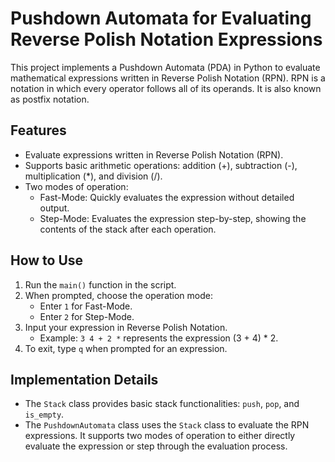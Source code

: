 # Pushdown Automata for Evaluating Reverse Polish Notation Expressions

This project implements a Pushdown Automata (PDA) in Python to evaluate mathematical expressions written in Reverse Polish Notation (RPN). RPN is a notation in which every operator follows all of its operands. It is also known as postfix notation.

## Features

- Evaluate expressions written in Reverse Polish Notation (RPN).
- Supports basic arithmetic operations: addition (+), subtraction (-), multiplication (*), and division (/).
- Two modes of operation:
  - Fast-Mode: Quickly evaluates the expression without detailed output.
  - Step-Mode: Evaluates the expression step-by-step, showing the contents of the stack after each operation.

## How to Use

1. Run the `main()` function in the script.
2. When prompted, choose the operation mode:
   - Enter `1` for Fast-Mode.
   - Enter `2` for Step-Mode.
3. Input your expression in Reverse Polish Notation.
   - Example: `3 4 + 2 *` represents the expression (3 + 4) * 2.
4. To exit, type `q` when prompted for an expression.

## Implementation Details

- The `Stack` class provides basic stack functionalities: `push`, `pop`, and `is_empty`.
- The `PushdownAutomata` class uses the `Stack` class to evaluate the RPN expressions. It supports two modes of operation to either directly evaluate the expression or step through the evaluation process.
